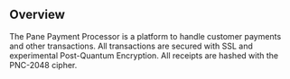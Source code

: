 ## Overview
The Pane Payment Processor is a platform to handle customer payments and other transactions. All transactions are secured with SSL and experimental Post-Quantum Encryption. All receipts are hashed with the PNC-2048 cipher. 